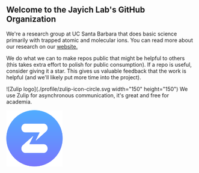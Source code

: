 ## Welcome to the Jayich Lab's GitHub Organization

We're a research group at UC Santa Barbara that does basic science primarily with trapped atomic and molecular ions.  You can read more about our research on our [website.](https://jayich.io/)

We do what we can to make repos public that might be helpful to others (this takes extra effort to polish for public consumption).  If a repo is useful, consider giving it a star. 
This gives us valuable feedback that the work is helpful (and we'll likely put more time into the project).

![Zulip logo](./profile/zulip-icon-circle.svg width="150" height="150") We use Zulip for asynchronous communication, it's great and free for academia.


<img src="./profile/zulip-icon-circle.svg" width="150" height="150">
